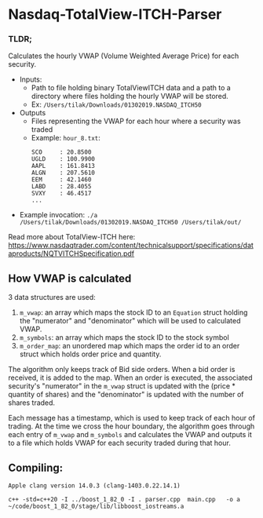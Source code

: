 # Nasdaq-TotalView-ITCH-Parser
### TLDR;
Calculates the hourly VWAP (Volume Weighted Average Price) for each security.
* Inputs:
    * Path to file holding binary TotalViewITCH data and a path to a directory
      where files holding the hourly VWAP will be stored.
    * Ex: `/Users/tilak/Downloads/01302019.NASDAQ_ITCH50`
* Outputs
    * Files representing the VWAP for each hour where a security was traded
    * Example: `hour_8.txt`:
        ```
        SCO     : 20.8500
        UGLD    : 100.9900
        AAPL    : 161.8413
        ALGN    : 207.5610
        EEM     : 42.1460
        LABD    : 28.4055
        SVXY    : 46.4517
        ...
        ```
* Example invocation: `./a /Users/tilak/Downloads/01302019.NASDAQ_ITCH50 /Users/tilak/out/`

Read more about TotalView-ITCH here: https://www.nasdaqtrader.com/content/technicalsupport/specifications/dataproducts/NQTVITCHSpecification.pdf

## How VWAP is calculated
3 data structures are used:
1. `m_vwap`: an array which maps the stock ID to an `Equation` struct holding
    the "numerator" and "denominator" which will be used to calculated VWAP.
2. `m_symbols`: an array which maps the stock ID to the stock symbol
3. `m_order_map`: an unordered map which maps the order id to an order struct 
    which holds order price and quantity.

The algorithm only keeps track of Bid side orders. When a bid order is received,
it is added to the map. When an order is executed, the associated security's 
"numerator" in the `m_vwap` struct is updated with the (price * quantity of shares) 
and the "denominator" is updated with the number of shares traded.

Each message has a timestamp, which is used to keep track of each hour of trading.
At the time we cross the hour boundary, the algorithm goes through each entry of
`m_vwap` and `m_symbols` and calculates the VWAP and outputs it to a file which 
holds VWAP for each security traded during that hour.

## Compiling:
```
Apple clang version 14.0.3 (clang-1403.0.22.14.1)

c++ -std=c++20 -I ../boost_1_82_0 -I . parser.cpp  main.cpp   -o a ~/code/boost_1_82_0/stage/lib/libboost_iostreams.a
```


